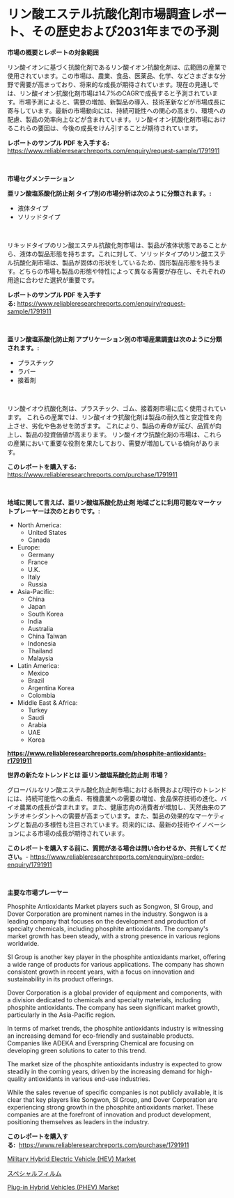 <p><h1>リン酸エステル抗酸化剤市場調査レポート、その歴史および2031年までの予測</h1></p><p><strong>市場の概要とレポートの対象範囲</strong></p>
<p><p>リン酸イオンに基づく抗酸化剤であるリン酸イオン抗酸化剤は、広範囲の産業で使用されています。この市場は、農業、食品、医薬品、化学、などさまざまな分野で需要が高まっており、将来的な成長が期待されています。現在の見通しでは、リン酸イオン抗酸化剤市場は14.7%のCAGRで成長すると予測されています。市場予測によると、需要の増加、新製品の導入、技術革新などが市場成長に寄与しています。最新の市場動向には、持続可能性への関心の高まり、環境への配慮、製品の効率向上などが含まれています。リン酸イオン抗酸化剤市場におけるこれらの要因は、今後の成長をけん引することが期待されています。</p></p>
<p><strong>レポートのサンプル PDF を入手する:</strong> <a href="https://www.reliableresearchreports.com/enquiry/request-sample/1791911">https://www.reliableresearchreports.com/enquiry/request-sample/1791911</a></p>
<p>&nbsp;</p>
<p><strong>市場セグメンテーション</strong></p>
<p><strong>亜リン酸塩系酸化防止剤 タイプ別の市場分析は次のように分類されます。:</strong></p>
<p><ul><li>液体タイプ</li><li>ソリッドタイプ</li></ul></p>
<p>&nbsp;</p>
<p><p>リキッドタイプのリン酸エステル抗酸化剤市場は、製品が液体状態であることから、液体の製品形態を持ちます。これに対して、ソリッドタイプのリン酸エステル抗酸化剤市場は、製品が固体の形状をしているため、固形製品形態を持ちます。どちらの市場も製品の形態や特性によって異なる需要が存在し、それぞれの用途に合わせた選択が重要です。</p></p>
<p><strong>レポートのサンプル PDF を入手する:</strong>&nbsp;<a href="https://www.reliableresearchreports.com/enquiry/request-sample/1791911">https://www.reliableresearchreports.com/enquiry/request-sample/1791911</a></p>
<p>&nbsp;</p>
<p><strong> 亜リン酸塩系酸化防止剤 アプリケーション別の市場産業調査は次のように分類されます。:</strong></p>
<p><ul><li>プラスチック</li><li>ラバー</li><li>接着剤</li></ul></p>
<p>&nbsp;</p>
<p><p>リン酸イオウ抗酸化剤は、プラスチック、ゴム、接着剤市場に広く使用されています。 これらの産業では、リン酸イオウ抗酸化剤は製品の耐久性と安定性を向上させ、劣化や色あせを防ぎます。 これにより、製品の寿命が延び、品質が向上し、製品の投資価値が高まります。 リン酸イオウ抗酸化剤の市場は、これらの産業において重要な役割を果たしており、需要が増加している傾向があります。</p></p>
<p><strong>このレポートを購入する:</strong>&nbsp; <a href="https://www.reliableresearchreports.com/purchase/1791911">https://www.reliableresearchreports.com/purchase/1791911</a></p>
<p>&nbsp;</p>
<p><strong>地域に関して言えば、亜リン酸塩系酸化防止剤 地域ごとに利用可能なマーケットプレーヤーは次のとおりです。:</strong></p>
<p><ul>
    <li>
        North America:
        <ul>
            <li>United States</li>
            <li>Canada</li>
        </ul>
    </li>
    <li>
        Europe:
        <ul>
            <li>Germany</li>
            <li>France</li>
            <li>U.K.</li>
            <li>Italy</li>
            <li>Russia</li>
        </ul>
    </li>
    <li>
        Asia-Pacific:
        <ul>
            <li>China</li>
            <li>Japan</li>
            <li>South Korea</li>
            <li>India</li>
            <li>Australia</li>
            <li>China Taiwan</li>
            <li>Indonesia</li>
            <li>Thailand</li>
            <li>Malaysia</li>
        </ul>
    </li>
    <li>
        Latin America:
        <ul>
            <li>Mexico</li>
            <li>Brazil</li>
            <li>Argentina Korea</li>
            <li>Colombia</li>
        </ul>
    </li>
    <li>
        Middle East & Africa:
        <ul>
            <li>Turkey</li>
            <li>Saudi</li>
            <li>Arabia</li>
            <li>UAE</li>
            <li>Korea</li>
        </ul>
    </li>
    </ul></p>
<p><strong><a href="https://www.reliableresearchreports.com/phosphite-antioxidants-r1791911">https://www.reliableresearchreports.com/phosphite-antioxidants-r1791911</a></strong>&nbsp;</p>
<p><strong>世界の新たなトレンドとは 亜リン酸塩系酸化防止剤 市場？</strong></p>
<p><p>グローバルなリン酸エステル酸化防止剤市場における新興および現行のトレンドには、持続可能性への重点、有機農業への需要の増加、食品保存技術の進化、バイオ農業の成長が含まれます。また、健康志向の消費者が増加し、天然由来のアンチオキシダントへの需要が高まっています。また、製品の効果的なマーケティングと製品の多様性も注目されています。将来的には、最新の技術やイノベーションによる市場の成長が期待されています。</p></p>
<p><strong>このレポートを購入する前に、質問がある場合は問い合わせるか、共有してください。</strong>- <a href="https://www.reliableresearchreports.com/enquiry/pre-order-enquiry/1791911">https://www.reliableresearchreports.com/enquiry/pre-order-enquiry/1791911</a></p>
<p>&nbsp;</p>
<p><strong>主要な市場プレーヤー</strong></p>
<p><p>Phosphite Antioxidants Market players such as Songwon, SI Group, and Dover Corporation are prominent names in the industry. Songwon is a leading company that focuses on the development and production of specialty chemicals, including phosphite antioxidants. The company's market growth has been steady, with a strong presence in various regions worldwide.</p><p>SI Group is another key player in the phosphite antioxidants market, offering a wide range of products for various applications. The company has shown consistent growth in recent years, with a focus on innovation and sustainability in its product offerings.</p><p>Dover Corporation is a global provider of equipment and components, with a division dedicated to chemicals and specialty materials, including phosphite antioxidants. The company has seen significant market growth, particularly in the Asia-Pacific region.</p><p>In terms of market trends, the phosphite antioxidants industry is witnessing an increasing demand for eco-friendly and sustainable products. Companies like ADEKA and Everspring Chemical are focusing on developing green solutions to cater to this trend.</p><p>The market size of the phosphite antioxidants industry is expected to grow steadily in the coming years, driven by the increasing demand for high-quality antioxidants in various end-use industries.</p><p>While the sales revenue of specific companies is not publicly available, it is clear that key players like Songwon, SI Group, and Dover Corporation are experiencing strong growth in the phosphite antioxidants market. These companies are at the forefront of innovation and product development, positioning themselves as leaders in the industry.</p></p>
<p><strong>このレポートを購入する:</strong>&nbsp;&nbsp;<a href="https://www.reliableresearchreports.com/purchase/1791911">https://www.reliableresearchreports.com/purchase/1791911</a></p>
<p><p><a href="https://www.linkedin.com/pulse/military-hybrid-electric-vehicle-hev-market-size-evaluating-bdtse?trackingId=pp6dMcsDgDZzmtIqEEqgTA%3D%3D">Military Hybrid Electric Vehicle (HEV) Market</a></p><p><a href="https://medium.com/@lawrencewatkins654/%E3%82%B9%E3%83%9A%E3%82%B7%E3%83%A3%E3%83%AB%E3%83%95%E3%82%A3%E3%83%AB%E3%83%A0%E3%83%9E%E3%83%BC%E3%82%B1%E3%83%83%E3%83%88-%E3%82%BF%E3%82%A4%E3%83%97-%E3%82%A2%E3%83%97%E3%83%AA%E3%82%B1%E3%83%BC%E3%82%B7%E3%83%A7%E3%83%B3-%E3%81%8A%E3%82%88%E3%81%B3%E5%9C%B0%E7%90%86%E3%81%AB%E3%82%88%E3%82%8B%E5%8C%85%E6%8B%AC%E7%9A%84%E3%81%AA%E8%A9%95%E4%BE%A1-a2d22d0f271e">スペシャルフィルム</a></p><p><a href="https://www.linkedin.com/pulse/plug-in-hybrid-vehicles-phev-market-size-share-amp-trends-2hjje?trackingId=2zH0I66LnuA5wKOkWEvUZw%3D%3D">Plug-in Hybrid Vehicles (PHEV) Market</a></p></p>